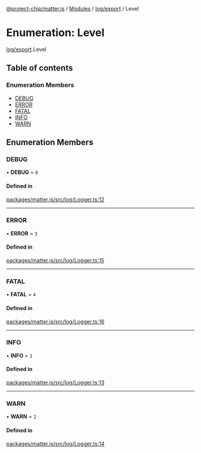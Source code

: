 [@project-chip/matter.js](../README.md) / [Modules](../modules.md) / [log/export](../modules/log_export.md) / Level

# Enumeration: Level

[log/export](../modules/log_export.md).Level

## Table of contents

### Enumeration Members

- [DEBUG](log_export.Level.md#debug)
- [ERROR](log_export.Level.md#error)
- [FATAL](log_export.Level.md#fatal)
- [INFO](log_export.Level.md#info)
- [WARN](log_export.Level.md#warn)

## Enumeration Members

### DEBUG

• **DEBUG** = ``0``

#### Defined in

[packages/matter.js/src/log/Logger.ts:12](https://github.com/project-chip/matter.js/blob/ac2c2688/packages/matter.js/src/log/Logger.ts#L12)

___

### ERROR

• **ERROR** = ``3``

#### Defined in

[packages/matter.js/src/log/Logger.ts:15](https://github.com/project-chip/matter.js/blob/ac2c2688/packages/matter.js/src/log/Logger.ts#L15)

___

### FATAL

• **FATAL** = ``4``

#### Defined in

[packages/matter.js/src/log/Logger.ts:16](https://github.com/project-chip/matter.js/blob/ac2c2688/packages/matter.js/src/log/Logger.ts#L16)

___

### INFO

• **INFO** = ``1``

#### Defined in

[packages/matter.js/src/log/Logger.ts:13](https://github.com/project-chip/matter.js/blob/ac2c2688/packages/matter.js/src/log/Logger.ts#L13)

___

### WARN

• **WARN** = ``2``

#### Defined in

[packages/matter.js/src/log/Logger.ts:14](https://github.com/project-chip/matter.js/blob/ac2c2688/packages/matter.js/src/log/Logger.ts#L14)
